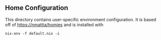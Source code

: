 ## Home Configuration

This directory contains user-specific environment configuration. It is based off
of [https://nmattia/homies](https://nmattia/homies) and is installed with

`nix-env -f default.nix -i`
